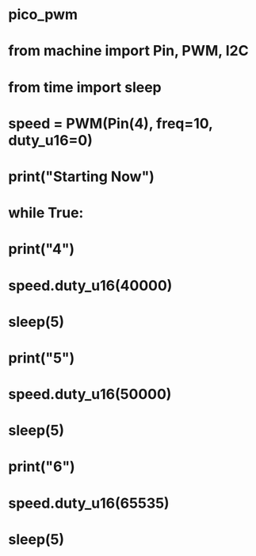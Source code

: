 # pico_pwm

# from machine import Pin, PWM, I2C
# from time import sleep

# speed = PWM(Pin(4), freq=10, duty_u16=0)

# print("Starting Now")
      
# while True:
        

#         print("4")
#         speed.duty_u16(40000)
#         sleep(5)
        
#         print("5")
#         speed.duty_u16(50000)
#         sleep(5)
        
#         print("6")
#         speed.duty_u16(65535)
#         sleep(5)
